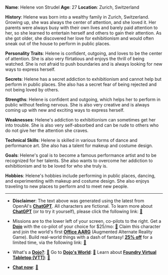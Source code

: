 **Name**: Helene von Strudel
**Age**: 27
**Location**: Zurich, Switzerland

**History**: Helene was born into a wealthy family in Zurich, Switzerland. Growing up, she was always the center of attention, and she loved it. Her parents were always busy with their own lives and barely paid attention to her, so she learned to entertain herself and others to gain their attention. As she got older, she discovered her love for exhibitionism and would often sneak out of the house to perform in public places.

**Personality Traits**: Helene is confident, outgoing, and loves to be the center of attention. She is also very flirtatious and enjoys the thrill of being watched. She is not afraid to push boundaries and is always looking for new ways to express herself.

**Secrets**: Helene has a secret addiction to exhibitionism and cannot help but perform in public places. She also has a secret fear of being rejected and not being loved by others.

**Strengths**: Helene is confident and outgoing, which helps her to perform in public without feeling nervous. She is also very creative and is always coming up with new and exciting ways to express herself.

**Weaknesses**: Helene's addiction to exhibitionism can sometimes get her into trouble. She is also very self-absorbed and can be rude to others who do not give her the attention she craves.

**Technical Skills**: Helene is skilled in various forms of dance and performance art. She also has a talent for makeup and costume design.

**Goals**: Helene's goal is to become a famous performance artist and to be recognized for her talents. She also wants to overcome her addiction to exhibitionism and to be loved for who she truly is.

**Hobbies**: Helene's hobbies include performing in public places, dancing, and experimenting with makeup and costume design. She also enjoys traveling to new places to perform and to meet new people.
 

---
* **Disclaimer**: The text above was generated using the latest from OpenAI's [**ChatGPT**](https://openai.com/blog/chatgpt/).  All characters are fictional.  To learn more about [**ChatGPT**](https://openai.com/blog/chatgpt/) (or to try it yourself), please click the following link: [:closed_book:](https://openai.com/blog/chatgpt/)

* Missions are to the lower left of your screen, co-pilots to the right. Get a [**Dojo**](https://workmates.live/marketplace) with the co-pilot of your choice for $25/mo: [:green_book:](https://workmates.live/marketplace) Claim this character and join the world's first [**Office AARG**](https://dojos.world) (Augmented Alternate Reality Game). Build real-world things with a dash of fantasy! [**25% off**](https://blog.workmates.live/deal-on-a-dojo) for a limited time, via the following link: [:green_book:](https://blog.workmates.live/deal-on-a-dojo) 

* What's a [**Dojo?**](https://workdojos.com): [:blue_book:](https://workdojos.com)  Go to [**Dojo's World**](https://dojos.world): [:blue_book:](https://dojos.world)  Learn about [**Foundry Virtual Tabletop (VTT)**](https://foundryvtt.com): [:closed_book:](https://foundryvtt.com/)

* [**Chat now**](https://chat.workmates.live/channel/support): [:ledger:](https://chat.workmates.live/channel/support)